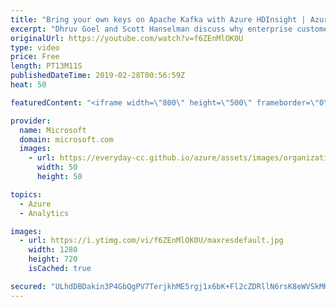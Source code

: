 ```yaml
---
title: "Bring your own keys on Apache Kafka with Azure HDInsight | Azure Friday"
excerpt: "Dhruv Goel and Scott Hanselman discuss why enterprise customers trust Apache Kafka on Azure HDInsight with their streaming ingestion needs. Get even more control over the security of your data at rest with Bring-Your-Own-Key encryption for Kafka. With Azure HDInsight, you get the best of open source"
originalUrl: https://youtube.com/watch?v=f6ZEnMlOK0U
type: video
price: Free
length: PT13M11S
publishedDateTime: 2019-02-28T00:56:59Z
heat: 50

featuredContent: "<iframe width=\"800\" height=\"500\" frameborder=\"0\" src=\"https://www.youtube.com/embed/f6ZEnMlOK0U\" allow=\"accelerometer; autoplay; encrypted-media; gyroscope; picture-in-picture\" allowfullscreen></iframe>"

provider:
  name: Microsoft
  domain: microsoft.com
  images:
    - url: https://everyday-cc.github.io/azure/assets/images/organizations/microsoft.com-50x50.jpg
      width: 50
      height: 50

topics:
  - Azure
  - Analytics

images:
  - url: https://i.ytimg.com/vi/f6ZEnMlOK0U/maxresdefault.jpg
    width: 1280
    height: 720
    isCached: true

secured: "ULhdDBDakin3P4GbQgPV7TerjkhME5rgj1x6bK+Fl2cZDRllN6rsK8eWVSkMK/erAwOwdd97aAEj8wiJyoqWpR/qmG+EuhaC7wFxMYp+ELN+YvYeuzec7hNl7CUdCu9lhT81PhdqG36dsvkapX1JcN9shkRbdji4PVWV8G/asoU4lRVrEBGFlyd5fX6pjkhhpYZXS3nkU8PnlA9KqGQhNGU/QrhZ3JswGAmvE9jP42FqkT6UOCNRx3WIGAvATuK6jek2aCvsarLD/2pByTNRYwE7O72wA6eIncjHKhCh5T22XMfRxfhPr1QI5ET1U9yv7vrfRfI7lMFFMVitcYaeylh3Lep350Xlvz2C+Tq2dQKNJ/kHjfHCNhbPe+rRb7G1p0ejPLZOQM4pNx3LqWATfrFMK3I0EB/7Gc2SIZquVR0=;e71vsx800egyskAJktVThw=="
---
```


